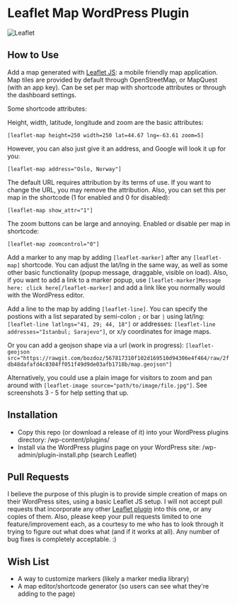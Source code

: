Leaflet Map WordPress Plugin
========

![Leaflet](http://img.shields.io/badge/leaflet-1.0.3-green.svg?style=flat)

How to Use
----------

Add a map generated with <a href="http://www.leafletjs.com/" target="_blank">Leaflet JS</a>: a mobile friendly map application.  Map tiles are provided by default through OpenStreetMap, or MapQuest (with an app key).  Can be set per map with shortcode attributes or through the dashboard settings.

Some shortcode attributes:

Height, width, latitude, longitude and zoom are the basic attributes: 

`[leaflet-map height=250 width=250 lat=44.67 lng=-63.61 zoom=5]`

However, you can also just give it an address, and Google will look it up for you:

`[leaflet-map address="Oslo, Norway"]`

The default URL requires attribution by its terms of use.  If you want to change the URL, you may remove the attribution.  Also, you can set this per map in the shortcode (1 for enabled and 0 for disabled): 

`[leaflet-map show_attr="1"]`

The zoom buttons can be large and annoying.  Enabled or disable per map in shortcode: 

`[leaflet-map zoomcontrol="0"]`

Add a marker to any map by adding `[leaflet-marker]` after any `[leaflet-map]` shortcode.  You can adjust the lat/lng in the same way, as well as some other basic functionality (popup message, draggable, visible on load).  Also, if you want to add a link to a marker popup, use `[leaflet-marker]Message here: click here[/leaflet-marker]` and add a link like you normally would with the WordPress editor.

Add a line to the map by adding `[leaflet-line]`. You can specify the postions with a list separated by semi-colon `;` or bar `|` using lat/lng: `[leaflet-line latlngs="41, 29; 44, 18"]` or addresses: `[leaflet-line addresses="Istanbul; Sarajevo"]`, or x/y coordinates for image maps.

Or you can add a geojson shape via a url (work in progress): `[leaflet-geojson src="https://rawgit.com/bozdoz/567817310f102d169510d94306e4f464/raw/2fdb48dafafd4c8304ff051f49d9de03afb1718b/map.geojson"]`

Alternatively, you could use a plain image for visitors to zoom and pan around with `[leaflet-image source="path/to/image/file.jpg"]`.  See screenshots 3 - 5 for help setting that up.

Installation
------------

* Copy this repo (or download a release of it) into your WordPress plugins directory: /wp-content/plugins/
* Install via the WordPress plugins page on your WordPress site: /wp-admin/plugin-install.php (search Leaflet)

Pull Requests
----------

I believe the purpose of this plugin is to provide simple creation of maps on their WordPress sites, using a basic Leaflet JS setup.  I will not accept pull requests that incorporate any other [Leaflet plugin](http://leafletjs.com/plugins.html) into this one, or any copies of them.  Also, please keep your pull requests limited to one feature/improvement each, as a courtesy to me who has to look through it trying to figure out what does what (and if it works at all).  Any number of bug fixes is completely acceptable. :)

Wish List
---------

* A way to customize markers (likely a marker media library)
* A map editor/shortcode generator (so users can see what they're adding to the page)
